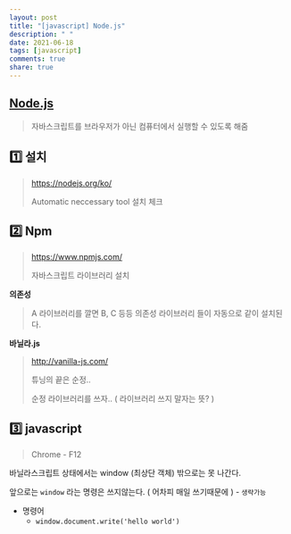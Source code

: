 ```yaml
---
layout: post
title: "[javascript] Node.js"
description: " "
date: 2021-06-18
tags: [javascript]
comments: true
share: true
---
```



## [Node.js](https://nodejs.org/ko/)

> 자바스크립트를 브라우저가 아닌 컴퓨터에서 실행할 수 있도록 해줌



## :one: 설치

> https://nodejs.org/ko/
>
> Automatic neccessary tool 설치 체크



## :two: Npm

> https://www.npmjs.com/
>
> 자바스크립트 라이브러리 설치 



**의존성**

> A 라이브러리를 깔면 B, C 등등 의존성 라이브러리 들이 자동으로 같이 설치된다.



**바닐라.js**

> http://vanilla-js.com/
>
> 튜닝의 끝은 순정.. 
>
> 순정 라이브러리를 쓰자.. ( 라이브러리 쓰지 말자는 뜻? )



## :three: javascript

> Chrome - F12

바닐라스크립트 상태에서는 window (최상단 객체) 밖으로는 못 나간다.

앞으로는 `window` 라는 명령은 쓰지않는다. ( 어차피 매일 쓰기때문에 ) - `생략가능`



- 명령어
  - `window.document.write('hello world')`